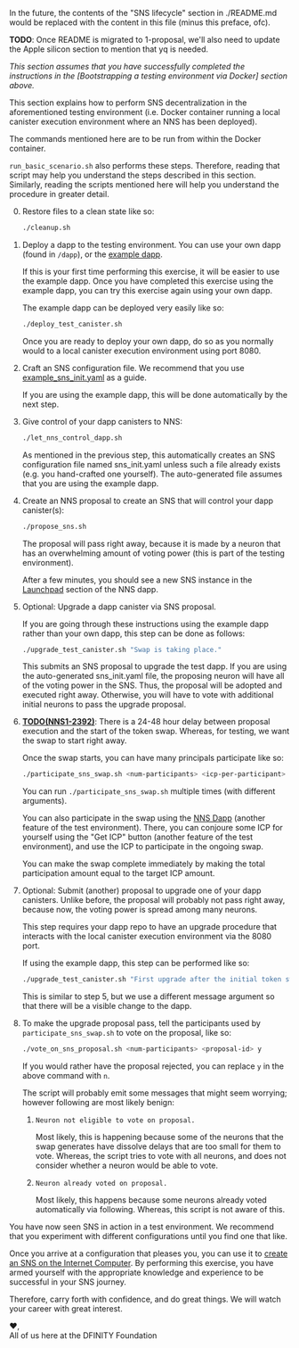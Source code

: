 In the future, the contents of the "SNS lifecycle" section in ./README.md would
be replaced with the content in this file (minus this preface, ofc).

**TODO**: Once README is migrated to 1-proposal, we'll also need to update the
Apple silicon section to mention that yq is needed.

_This section assumes that you have successfully completed the instructions in
the [Bootstrapping a testing environment via Docker] section above._

This section explains how to perform SNS decentralization in the aforementioned
testing environment (i.e. Docker container running a local canister execution
environment where an NNS has been deployed).

The commands mentioned here are to be run from within the Docker container.

`run_basic_scenario.sh` also performs these steps. Therefore, reading that
script may help you understand the steps described in this section. Similarly,
reading the scripts mentioned here will help you understand the procedure in
greater detail.

0. Restore files to a clean state like so:

   ```bash
   ./cleanup.sh
   ```

1. Deploy a dapp to the testing environment. You can use your own dapp (found in
   `/dapp`), or the [example dapp].

   [example dapp]: /#test-canister

   If this is your first time performing this exercise, it will be easier to use
   the example dapp. Once you have completed this exercise using the example
   dapp, you can try this exercise again using your own dapp.

   The example dapp can be deployed very easily like so:

   ```bash
   ./deploy_test_canister.sh
   ```

   Once you are ready to deploy your own dapp, do so as you normally would to a
   local canister execution environment using port 8080.

2. Craft an SNS configuration file. We recommend that you use
   [example_sns_init.yaml] as a guide.

   [example_sns_init.yaml]: /example_sns_init.yaml

   If you are using the example dapp, this will be done automatically by the
   next step.

3. Give control of your dapp canisters to NNS:

   ```bash
   ./let_nns_control_dapp.sh
   ```

   As mentioned in the previous step, this automatically creates an SNS
   configuration file named sns_init.yaml unless such a file already exists
   (e.g. you hand-crafted one yourself). The auto-generated file assumes that
   you are using the example dapp.

4. Create an NNS proposal to create an SNS that will control your dapp
   canister(s):

   ```bash
   ./propose_sns.sh
   ````

   The proposal will pass right away, because it is made by a neuron that has an
   overwhelming amount of voting power (this is part of the testing environment).

   After a few minutes, you should see a new SNS instance in the [Launchpad]
   section of the NNS dapp.

   [Launchpad]: http://qsgjb-riaaa-aaaaa-aaaga-cai.localhost:8080/launchpad

5. Optional: Upgrade a dapp canister via SNS proposal.

   If you are going through these instructions using the example dapp rather
   than your own dapp, this step can be done as follows:

   ```bash
   ./upgrade_test_canister.sh "Swap is taking place."
   ```

   This submits an SNS proposal to upgrade the test dapp. If you are using the
   auto-generated sns_init.yaml file, the proposing neuron will have all of the
   voting power in the SNS. Thus, the proposal will be adopted and executed
   right away. Otherwise, you will have to vote with additional initial neurons
   to pass the upgrade proposal.

6. **[TODO(NNS1-2392)][NNS1-2392]**: There is a 24-48 hour delay between
   proposal execution and the start of the token swap. Whereas, for testing, we
   want the swap to start right away.

   [NNS1-2392]: https://go/jira/NNS1-2392

   Once the swap starts, you can have many principals participate like so:

   ```bash
   ./participate_sns_swap.sh <num-participants> <icp-per-participant>
   ```

   You can run `./participate_sns_swap.sh` multiple times (with different
   arguments).

   You can also participate in the swap using the [NNS Dapp][nns-dapp]
   (another feature of the test environment). There, you can conjoure some ICP
   for yourself using the "Get ICP" button (another feature of the test
   environment), and use the ICP to participate in the ongoing swap.

   [nns-dapp]: http://qsgjb-riaaa-aaaaa-aaaga-cai.localhost:8080

   You can make the swap complete immediately by making the total participation
   amount equal to the target ICP amount.

7. Optional: Submit (another) proposal to upgrade one of your dapp
   canisters. Unlike before, the proposal will probably not pass right away,
   because now, the voting power is spread among many neurons.

   This step requires your dapp repo to have an upgrade procedure that interacts
   with the local canister execution environment via the 8080 port.

   If using the example dapp, this step can be performed like so:

   ```bash
   ./upgrade_test_canister.sh "First upgrade after the initial token swap."
   ```

   This is similar to step 5, but we use a different message argument so that
   there will be a visible change to the dapp.

8. To make the upgrade proposal pass, tell the participants used by
   `participate_sns_swap.sh` to vote on the proposal, like so:

   ```bash
   ./vote_on_sns_proposal.sh <num-participants> <proposal-id> y
   ```

   If you would rather have the proposal rejected, you can replace `y` in the
   above command with `n`.

   The script will probably emit some messages that might seem worrying; however
   following are most likely benign:

   1. ```
      Neuron not eligible to vote on proposal.
      ```

      Most likely, this is happening because some of the neurons that the swap
      generates have dissolve delays that are too small for them to vote.
      Whereas, the script tries to vote with all neurons, and does not consider
      whether a neuron would be able to vote.

   2. ```
      Neuron already voted on proposal.
      ```

      Most likely, this happens because some neurons already voted automatically
      via following. Whereas, this script is not aware of this.

You have now seen SNS in action in a test environment. We recommend that you
experiment with different configurations until you find one that like.

Once you arrive at a configuration that pleases you, you can use it to [create
an SNS on the Internet Computer][real-sns]. By performing this exercise, you
have armed yourself with the appropriate knowledge and experience to be
successful in your SNS journey.

[real-sns]: https://internetcomputer.org/docs/current/developer-docs/integrations/sns/launching/launch-steps

Therefore, carry forth with confidence, and do great things. We will watch your
career with great interest.

❤️,<br>
All of us here at the DFINITY Foundation